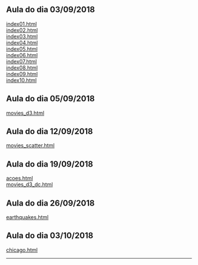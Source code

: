 ## Aula do dia 03/09/2018

[index01.html](basic/index01.html)<br>
[index02.html](basic/index02.html)<br>
[index03.html](basic/index03.html)<br>
[index04.html](basic/index04.html)<br>
[index05.html](basic/index05.html)<br>
[index06.html](basic/index06.html)<br>
[index07.html](basic/index07.html)<br>
[index08.html](basic/index08.html)<br>
[index09.html](basic/index09.html)<br>
[index10.html](basic/index10.html)<br>

## Aula do dia 05/09/2018

[movies_d3.html](d3_intro/movies_d3.html)<br>

## Aula do dia 12/09/2018

[movies_scatter.html](d3_scale/movies_scatter.html)<br>

## Aula do dia 19/09/2018

[acoes.html](d3_crossfilter/acoes.html)<br>
[movies_d3_dc.html](d3_crossfilter/movies_d3_dc.html)<br>

## Aula do dia 26/09/2018

[earthquakes.html](d3_crossfilter_2/earthquakes.html)<br>


## Aula do dia 03/10/2018

[chicago.html](d3_crossfilter_2/chicago.html)<br>

---
